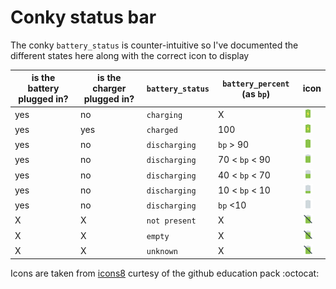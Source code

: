 # Conky status bar

The conky `battery_status` is counter-intuitive so I've documented the different states here along with the correct icon to display


|is the battery plugged in?|is the charger plugged in?|`battery_status`|`battery_percent` (as `bp`)|icon|
|---|---|---|---|---|
|yes|no|`charging`|X|![charging.png](./icons/icons8-charging-battery-16.png)|
|yes|yes|`charged`|100|![chargin.png](./icons/icons8-charging-battery-16.png)|
|yes|no|`discharging`|`bp` > 90|![full.png](./icons/icons8-full-battery-16.png)|
|yes|no|`discharging`|70 < `bp` < 90|![charged.png](./icons/icons8-charged-battery-16.png)|
|yes|no|`discharging`|40 < `bp` < 70|![half-full.png](./icons/icons8-battery-level-16.png)|
|yes|no|`discharging`|10 < `bp` < 10|![low.png](./icons/icons8-low-battery-16.png)|
|yes|no|`discharging`|`bp` <10|![empty.png](./icons/icons8-empty-battery-16.png)|
|X|X|`not present`|X|![no-battery.png](./icons/icons8-no-battery-16.png)|
|X|X|`empty`|X|![no-battery.png](./icons/icons8-no-battery-16.png)|
|X|X|`unknown`|X|![no-battery.png](./icons/icons8-no-battery-16.png)|


Icons are taken from [icons8](https://icons8.com) curtesy of the github education pack :octocat:
